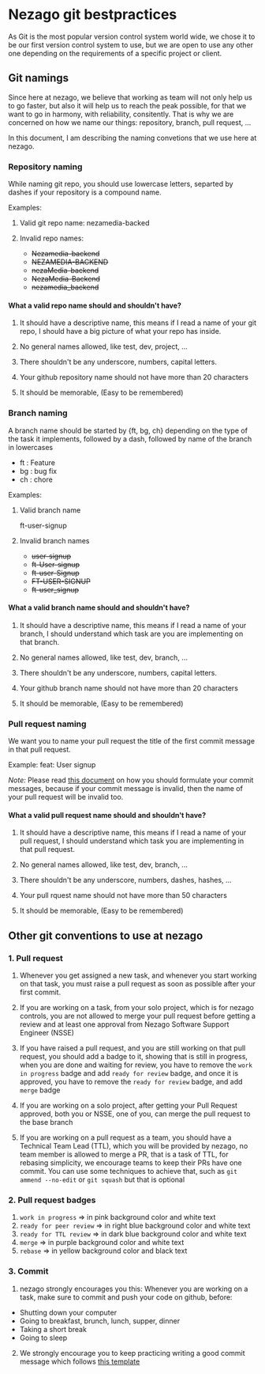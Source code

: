 # Nezago git bestpractices

As Git is the most popular version control system world wide, we chose it to be our first version control system to use, but we are open to use any other one depending on the requirements of a specific project or client.

## Git namings

Since here at nezago, we believe that working as team will not only help us to go faster, but also it will help us to reach the peak possible, for that we want to go in harmony, with reliability, consitently. That is why we are concerned on how we name our things: repository, branch, pull request, ...

In this document, I am describing the naming convetions that we use here at nezago.

### Repository naming
While naming git repo, you should use lowercase letters, separted by dashes if your repository is a compound name.

Examples: 

1. Valid git repo name:
nezamedia-backed

2. Invalid repo names:
    * ~~Nezamedia-backend~~
    * ~~NEZAMEDIA-BACKEND~~
    * ~~nezaMedia-backend~~
    * ~~NezaMedia-Backend~~
    * ~~nezamedia_backend~~

#### What a valid repo name should and shouldn't have?
1. It should have a descriptive name, this means if I read a name of your git repo, I should have a big picture of what your repo has inside.

1. No general names allowed, like test, dev, project, ...

1. There shouldn't be any underscore, numbers, capital letters.

1. Your github repository name should not have more than 20 characters

1. It should be memorable, (Easy to be remembered)

### Branch naming
A branch name should be started by {ft, bg, ch} depending on the type of the task it implements, followed by a dash, followed by name of the branch in lowercases

 * ft : Feature
 * bg : bug fix
 * ch : chore

Examples: 

1. Valid branch name

    ft-user-signup

2. Invalid branch names
    * ~~user-signup~~
    * ~~ft-User-signup~~
    * ~~ft-user-Signup~~
    * ~~FT-USER-SIGNUP~~
    * ~~ft-user_signup~~

#### What a valid branch name should and shouldn't have?
1. It should have a descriptive name, this means if I read a name of your branch, I should understand which task are you are implementing on that branch.

1. No general names allowed, like test, dev, branch, ...

1. There shouldn't be any underscore, numbers, capital letters.

1. Your github branch name should not have more than 20 characters

1. It should be memorable, (Easy to be remembered)

### Pull request naming
We want you to name your pull request the title of the first commit message in that pull request.

Example:
feat: User signup

*Note:* Please read [this document](https://github.com/nezago/nezago-guidelines/wiki/Commit-message-template-used-at-nezago) on how you should formulate your commit messages, because if your commit message is invalid, then the name of your pull request will be invalid too.

#### What a valid pull request name should and shouldn't have?
1. It should have a descriptive name, this means if I read a name of your pull request, I should understand which task you are implementing in that pull request.

1. No general names allowed, like test, dev, branch, ...

1. There shouldn't be any underscore, numbers, dashes, hashes, ...

1. Your pull rquest name should not have more than 50 characters

1. It should be memorable, (Easy to be remembered)


## Other git conventions to use at nezago

### 1. Pull request
1. Whenever you get assigned a new task, and whenever you start working on that task, you must raise a pull request as soon as possible after your first commit.

1. If you are working on a task, from your solo project, which is for nezago controls, you are not allowed to merge your pull request before getting a review and at least one approval from Nezago Software Support Engineer (NSSE)

1. If you have raised a pull request, and you are still working on that pull request, you should add a badge to it, showing that is still in progress, when you are done and waiting for review, you have to remove the `work in progress` badge and add `ready for review` badge, and once it is approved, you have to remove the `ready for review` badge, and add `merge` badge

1. If you are working on a solo project, after getting your Pull Request approved, both you or NSSE, one of you, can merge the pull request to the base branch

1. If you are working on a pull request as a team, you should have a Technical Team Lead (TTL), which you will be provided by nezago, no team member is allowed to merge a PR, that is a task of TTL, for rebasing simplicity, we encourage teams to keep their PRs have one commit. You can use some techniques to achieve that, such as `git ammend --no-edit` or `git squash` but that is optional

### 2. Pull request badges
1. `work in progress` => in pink background color and white text
1. `ready for peer review` => in right blue background color and white text
1. `ready for TTL review` => in dark blue background color and white text
1. `merge` => in purple background color and white text
1. `rebase` => in yellow background color and black text

### 3. Commit
1. nezago strongly encourages you this: Whenever you are working on a task, make sure to commit and push your code on github, before: 

 * Shutting down your computer
 * Going to breakfast, brunch, lunch, supper, dinner
 * Taking a short break
 * Going to sleep

2. We strongly encourage you to keep practicing writing a good commit message which follows [this template](https://github.com/nezago/nezago-guidelines/wiki/Commit-message-template-used-at-nezago)

